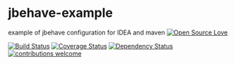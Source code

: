 # jbehave-example
example of jbehave configuration for IDEA and maven
[![Open Source Love](https://badges.frapsoft.com/os/v2/open-source.svg?v=103)](https://github.com/ellerbrock/open-source-badge/)    

[![Build Status](https://travis-ci.org/Iurii-Dziuban/jbehave-example.svg?branch=master)](https://travis-ci.org/Iurii-Dziuban/jbehave-example)
[![Coverage Status](https://coveralls.io/repos/github/Iurii-Dziuban/jbehave-example/badge.svg?branch=master)](https://coveralls.io/github/Iurii-Dziuban/jbehave-example?branch=master)
[![Dependency Status](https://www.versioneye.com/user/projects/58e33de2d6c98d0043fec7fc/badge.svg?style=flat-square)](https://www.versioneye.com/user/projects/58e33de2d6c98d0043fec7fc)
[![contributions welcome](https://img.shields.io/badge/contributions-welcome-brightgreen.svg?style=flat)](https://github.com/Iurii-Dziuban/jbehave-example/issues)
